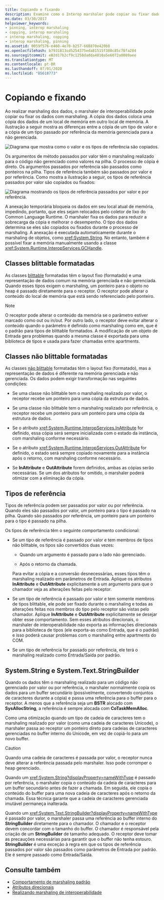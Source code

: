 ```yaml
---
title: Copiando e fixando
description: Examine como o Interop marshaler pode copiar ou fixar dados que estão sendo empacotados. Copiar dados coloca uma cópia dos dados de um local da memória em outro local.
ms.date: 03/30/2017
helpviewer_keywords:
- pinning, interop marshaling
- copying, interop marshaling
- interop marshaling, copying
- interop marshaling, pinning
ms.assetid: 0059f576-e460-4e70-b257-668870e420b8
ms.openlocfilehash: b7931813cd5254375eda81515f388c85c78fa284
ms.sourcegitcommit: e02d17b2cf9c1258dadda4810a5e6072a0089aee
ms.translationtype: MT
ms.contentlocale: pt-BR
ms.lasthandoff: 07/01/2020
ms.locfileid: "85618773"
---
```

# <a name="copying-and-pinning"></a>Copiando e fixando

Ao realizar marshaling dos dados, o marshaler de interoperabilidade pode copiar ou fixar os dados com marshaling. A cópia dos dados coloca uma cópia dos dados de um local de memória em outro local de memória. A ilustração a seguir mostra as diferenças entre a cópia de um tipo de valor e a cópia de um tipo passado por referência da memória gerenciada para a não gerenciada.

![Diagrama que mostra como o valor e os tipos de referência são copiados.](./media/copying-and-pinning/interop-marshal-copy.gif)

Os argumentos de método passados por valor têm o marshaling realizado para o código não gerenciado como valores na pilha. O processo de cópia é direto. Os argumentos passados por referência são passados como ponteiros na pilha. Tipos de referência também são passados por valor e por referência. Como mostra a ilustração a seguir, os tipos de referência passados por valor são copiados ou fixados:

![Diagrama mostrando os tipos de referência passados por valor e por referência.](./media/copying-and-pinning/interop-marshal-reference-pin.gif)

A anexação temporária bloqueia os dados em seu local atual de memória, impedindo, portanto, que eles sejam relocados pelo coletor de lixo do Common Language Runtime. O marshaler fixa os dados para reduzir a sobrecarga da cópia e melhorar o desempenho. O tipo dos dados determina se eles são copiados ou fixados durante o processo de marshaling.  A anexação é executada automaticamente durante o marshaling de objetos, como <xref:System.String>. No entanto, também é possível fixar a memória manualmente usando a classe <xref:System.Runtime.InteropServices.GCHandle>.

## <a name="formatted-blittable-classes"></a>Classes blittable formatadas

As classes [blittable](blittable-and-non-blittable-types.md) formatadas têm o layout fixo (formatado) e uma representação de dados comum na memória gerenciada e não gerenciada. Quando esses tipos exigem o marshaling, um ponteiro para o objeto no heap é passado diretamente para o receptor. O receptor pode alterar o conteúdo do local de memória que está sendo referenciado pelo ponteiro.

> [!NOTE]
> O receptor pode alterar o conteúdo da memória se o parâmetro estiver marcado como out ou in/out. Por outro lado, o receptor deve evitar alterar o conteúdo quando o parâmetro é definido como marshaling como em, que é o padrão para tipos de blittable formatados. A modificação de um objeto de Entrada gera problemas quando a mesma classe é exportada para uma biblioteca de tipos e usada para fazer chamadas entre apartments.

## <a name="formatted-non-blittable-classes"></a>Classes não blittable formatadas

As classes [não blittable](blittable-and-non-blittable-types.md) formatadas têm o layout fixo (formatado), mas a representação de dados é diferente na memória gerenciada e não gerenciada. Os dados podem exigir transformação nas seguintes condições:

- Se uma classe não blittable tem o marshaling realizado por valor, o receptor recebe um ponteiro para uma cópia da estrutura de dados.

- Se uma classe não blittable tem o marshaling realizado por referência, o receptor recebe um ponteiro para um ponteiro para uma cópia da estrutura de dados.

- Se o atributo <xref:System.Runtime.InteropServices.InAttribute> for definido, essa cópia será sempre inicializada com o estado da instância, com marshaling conforme necessário.

- Se o atributo <xref:System.Runtime.InteropServices.OutAttribute> for definido, o estado será sempre copiado novamente para a instância após o retorno, com marshaling conforme necessário.

- Se **InAttribute** e **OutAttribute** forem definidos, ambas as cópias serão necessárias. Se um dos atributos for omitido, o marshaler poderá otimizar com a eliminação da cópia.

## <a name="reference-types"></a>Tipos de referência

Tipos de referência podem ser passados por valor ou por referência. Quando eles são passados por valor, um ponteiro para o tipo é passado na pilha. Quando são passados por referência, um ponteiro para um ponteiro para o tipo é passado na pilha.

Os tipos de referência têm o seguinte comportamento condicional:

- Se um tipo de referência é passado por valor e tem membros de tipos não blittable, os tipos são convertidos duas vezes:

  - Quando um argumento é passado para o lado não gerenciado.

  - Após o retorno da chamada.

  Para evitar a cópia e a conversão desnecessárias, esses tipos têm o marshaling realizado em parâmetros de Entrada. Aplique os atributos **InAttribute** e **OutAttribute** explicitamente a um argumento para que o chamador veja as alterações feitas pelo receptor.

- Se um tipo de referência é passado por valor e tem somente membros de tipos blittable, ele pode ser fixado durante o marshaling e todas as alterações feitas nos membros do tipo pelo receptor são vistas pelo chamador. Aplique **InAttribute** e **OutAttribute** explicitamente se desejar obter esse comportamento. Sem esses atributos direcionais, o marshaler de interoperabilidade não exporta as informações direcionais para a biblioteca de tipos (ele exporta-as como Entrada, que é o padrão) e isso poderá causar problemas com o marshaling entre apartments do COM.

- Se um tipo de referência for passado por referência, ele terá o marshaling realizado como Entrada/Saída por padrão.

## <a name="systemstring-and-systemtextstringbuilder"></a>System.String e System.Text.StringBuilder

Quando os dados têm o marshaling realizado para um código não gerenciado por valor ou por referência, o marshaler normalmente copia os dados para um buffer secundário (possivelmente, convertendo conjuntos de caracteres durante a cópia) e passa uma referência para o buffer para o receptor. A menos que a referência seja um **BSTR** alocado com **SysAllocString**, a referência é sempre alocada com **CoTaskMemAlloc**.

Como uma otimização quando um tipo de cadeia de caracteres tem o marshaling realizado por valor (como uma cadeia de caracteres Unicode), o marshaler passa ao receptor um ponteiro direto para cadeias de caracteres gerenciadas no buffer interno do Unicode, em vez de copiá-lo para um novo buffer.

> [!CAUTION]
> Quando uma cadeia de caracteres é passada por valor, o receptor nunca deve alterar a referência passada pelo marshaler. Isso pode corromper o heap gerenciado.

Quando um <xref:System.String?displayProperty=nameWithType> é passado por referência, o marshaler copia o conteúdo da cadeia de caracteres para um buffer secundário antes de fazer a chamada. Em seguida, ele copia o conteúdo do buffer para uma nova cadeia de caracteres após o retorno da chamada. Essa técnica garante que a cadeia de caracteres gerenciada imutável permaneça inalterada.

Quando um <xref:System.Text.StringBuilder?displayProperty=nameWithType> é passado por valor, o marshaler passa uma referência ao buffer interno do **StringBuilder** diretamente para o chamador. O chamador e o receptor devem concordar com o tamanho do buffer. O chamador é responsável pela criação de um **StringBuilder** de tamanho adequado. O receptor deve tomar as precauções necessárias para garantir que o buffer não tenha estouro. **StringBuilder** é uma exceção à regra em que os tipos de referência passados por valor são passados como parâmetros de Entrada por padrão. Ele é sempre passado como Entrada/Saída.

## <a name="see-also"></a>Consulte também

- [Comportamento de marshaling padrão](default-marshaling-behavior.md)
- [Atributos direcionais](https://docs.microsoft.com/previous-versions/dotnet/netframework-4.0/77e6taeh(v=vs.100))
- [Realizando marshaling de interoperabilidade](interop-marshaling.md)
